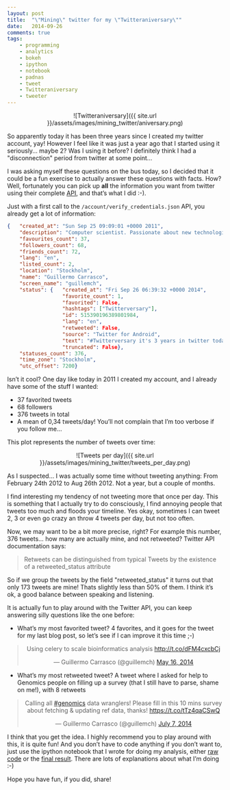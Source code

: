 ```yaml
---
layout: post
title:  "\"Mining\" twitter for my \"Twitteraniversary\""
date:   2014-09-26
comments: true
tags:
    - programming
    - analytics
    - bokeh
    - ipython
    - notebook
    - padnas
    - tweet
    - Twitteraniversary
    - tweeter
---
```

<center>
    ![Twitteraniversary]({{ site.url }}/assets/images/mining_twitter/aniversary.png)
</center>

So apparently today it has been three years since I created my twitter account, yay!
However I feel like it was just a year ago that I started using it seriously… maybe 2?
Was I using it before? I definitely think I had a "disconnection" period from twitter at some point…

<!--more-->

I was asking myself these questions on the bus today, so I decided that it could be a
fun exercise to actually answer these questions with facts. How? Well, fortunately
you can pick up **all** the information you want from twitter using their complete [API][api],
and that’s what I did :-).

Just with a first call to the `/account/verify_credentials.json` API,
you already get a lot of information:

```json
{   "created_at": "Sun Sep 25 09:09:01 +0000 2011",
    "description": "Computer scientist. Passionate about new technologies, programming languages and geeky stuff in general. Very interested in bioinformatics.",
    "favourites_count": 37,
    "followers_count": 68,
    "friends_count": 72,
    "lang": "en",
    "listed_count": 2,
    "location": "Stockholm",
    "name": "Guillermo Carrasco",
    "screen_name": "guillemch",
    "status": {   "created_at": "Fri Sep 26 06:39:32 +0000 2014",
                  "favorite_count": 1,
                  "favorited": False,
                  "hashtags": ["Twitterversary"],
                  "id": 515390196389801984,
                  "lang": "en",
                  "retweeted": False,
                  "source": "Twitter for Android",
                  "text": "#Twitterversary it's 3 years in twitter today! (Only one using it actually xD)",
                  "truncated": False},
    "statuses_count": 376,
    "time_zone": "Stockholm",
    "utc_offset": 7200}
```

Isn’t it cool? One day like today in 2011 I created my account, and I already have some of the stuff I wanted:

* 37 favorited tweets
* 68 followers
* 376 tweets in total
* A mean of 0,34 tweets/day! You’ll not complain that I’m too verbose if you follow me…

This plot represents the number of tweets over time:

<center>
    ![Tweets per day]({{ site.url }}/assets/images/mining_twitter/tweets_per_day.png)
</center>

As I suspected… I was actually some time without tweeting anything: From February
24th 2012 to Aug 26th 2012. Not a year, but a couple of months.

I find interesting my tendency of not tweeting more that once per day. This is something
that I actually try to do consciously, I find annoying people that tweets too much
and floods your timeline. Yes okay, sometimes I can tweet 2, 3 or even go crazy an
throw 4 tweets per day, but not too often.

Now, we may want to be a bit more precise, right? For example this number, 376
tweets… how many are actually mine, and not retweeted? Twitter API documentation says:

> Retweets can be distinguished from typical Tweets by the existence of a retweeted_status attribute

So if we group the tweets by the field "retweeted_status" it turns out that only
173 tweets are mine! Thats slightly less than 50% of them. I think it’s ok, a good
balance between speaking and listening.

It is actually fun to play around with the Twitter API, you can keep answering silly
questions like the one before:

* What’s my most favorited tweet? 4 favorites, and it goes for the tweet for my
last blog post, so let’s see if I can improve it this time ;-)

<center>
<blockquote class="twitter-tweet" lang="en"><p lang="en" dir="ltr">Using celery to scale bioinformatics analysis <a href="http://t.co/dFM4cxcbCj">http://t.co/dFM4cxcbCj</a></p>&mdash; Guillermo Carrasco (@guillemch) <a href="https://twitter.com/guillemch/status/467283417076224000">May 16, 2014</a></blockquote>
<script async src="//platform.twitter.com/widgets.js" charset="utf-8"></script>
</center>

* What’s my most retweeted tweet? A tweet where I asked for help to Genomics people
on filling up a survey (that I still have to parse, shame on me!), with 8 retweets

<center>
<blockquote class="twitter-tweet" lang="en"><p lang="en" dir="ltr">Calling all <a href="https://twitter.com/hashtag/genomics?src=hash">#genomics</a> data wranglers! Please fill in this 10 mins survey about fetching &amp; updating ref data, thanks! <a href="https://t.co/tTz4qaCSwQ">https://t.co/tTz4qaCSwQ</a></p>&mdash; Guillermo Carrasco (@guillemch) <a href="https://twitter.com/guillemch/status/486172789456781312">July 7, 2014</a></blockquote>
<script async src="//platform.twitter.com/widgets.js" charset="utf-8"></script>
</center>

I think that you get the idea. I highly recommend you to play around with this,
it is quite fun! And you don’t have to code anything if you don’t want to, just
use the ipython notebook that I wrote for doing my analysis, either [raw code][code] or
the [final result][nviewer]. There are lots of explanations about what I’m doing :-)

Hope you have fun, if you did, share!


[api]: https://dev.twitter.com/overview/api
[code]: https://github.com/guillermo-carrasco/mussolblog/tree/master/mining_twitter_for_my_twitteraniversary
[nviewer]: https://github.com/guillermo-carrasco/mussolblog/blob/master/mining_twitter_for_my_twitteraniversary/Mining_twittew_for_my_twitteraniversary.ipynb
